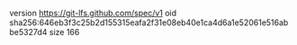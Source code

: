 version https://git-lfs.github.com/spec/v1
oid sha256:646eb3f3c25b2d155315eafa2f31e08eb40e1ca4d6a1e52061e516abbe5327d4
size 166
